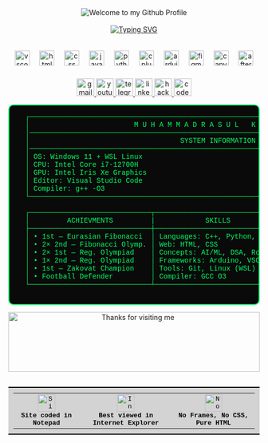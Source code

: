 <!-- "Hero" Header -->
<div align="center">
  <img src="https://github.com/BrunnerLivio/brunnerlivio/blob/master/images/welcome.png?raw=true" style="max-width: 100%;" alt="Welcome to my Github Profile" />
  <br />
  <br />
    <div align="center" padding="0 0 0 200">
        <a href="https://git.io/typing-svg"><img src="https://readme-typing-svg.demolab.com?font=Fira+Code&pause=1000&width=435&lines=Muhammadrasul+FerPS+'26" alt="Typing SVG" /></a>
    </div>
  <br />
  <br />
</div>

<div align="center">
  <div align="center">
    <img src="https://cdn.jsdelivr.net/gh/devicons/devicon/icons/vscode/vscode-original.svg" height="30" alt="vscode logo"  />
    <img width="12" />
    <img src="https://cdn.jsdelivr.net/gh/devicons/devicon/icons/html5/html5-original.svg" height="30" alt="html5 logo"  />
    <img width="12" />
    <img src="https://cdn.jsdelivr.net/gh/devicons/devicon/icons/css3/css3-original.svg" height="30" alt="css logo"  />
    <img width="12" />
    <img src="https://cdn.jsdelivr.net/gh/devicons/devicon/icons/javascript/javascript-original.svg" height="30" alt="javascript logo"  />
    <img width="12" />
    <img src="https://cdn.jsdelivr.net/gh/devicons/devicon/icons/python/python-original.svg" height="30" alt="python logo"  />
    <img width="12" />
    <img src="https://cdn.jsdelivr.net/gh/devicons/devicon/icons/cplusplus/cplusplus-original.svg" height="30" alt="cplusplus logo"  />
    <img width="12" />
    <img src="https://cdn.jsdelivr.net/gh/devicons/devicon/icons/arduino/arduino-original.svg" height="30" alt="arduino logo"  />
    <img width="12" />
    <img src="https://cdn.jsdelivr.net/gh/devicons/devicon/icons/figma/figma-original.svg" height="30" alt="figma logo"  />
    <img width="12" />
    <img src="https://cdn.jsdelivr.net/gh/devicons/devicon/icons/canva/canva-original.svg" height="30" alt="canva logo"  />
    <img width="12" />
    <img src="https://cdn.jsdelivr.net/gh/devicons/devicon/icons/aftereffects/aftereffects-original.svg" height="30" alt="aftereffects logo"  />
  </div>
  
  ###
  
  <div align="center">
    <a href="mailto:muhammadrasul0723ferps@gmail.com" target="_blank">
      <img src="https://img.shields.io/static/v1?message=Gmail&logo=gmail&label=&color=D14836&logoColor=white&labelColor=&style=for-the-badge" height="35" alt="gmail logo"  />
    </a>
    <a href="https://www.youtube.com/@heyfootballshorts" target="_blank">
      <img src="https://img.shields.io/static/v1?message=Youtube&logo=youtube&label=&color=FF0000&logoColor=white&labelColor=&style=for-the-badge" height="35" alt="youtube logo"  />
    </a>
    <a href="https://t.me/kari_move" target="_blank">
      <img src="https://img.shields.io/static/v1?message=Telegram&logo=telegram&label=&color=2CA5E0&logoColor=white&labelColor=&style=for-the-badge" height="35" alt="telegram logo"  />
    </a>
    <a href="https://linkedin.com/karimov" target="_blank">
      <img src="https://img.shields.io/static/v1?message=LinkedIn&logo=linkedin&label=&color=0077B5&logoColor=white&labelColor=&style=for-the-badge" height="35" alt="linkedin logo"  />
    </a>
    <a href="https://codeforces.com/profile/karimov" target="_blank">
      <img src="https://img.shields.io/static/v1?message=HackerRank&logo=hackerrank&label=&color=2EC866&logoColor=white&labelColor=&style=for-the-badge" height="35" alt="hackerrank logo"  />
    </a>
    <a href="https://codepen.io/anonzero" target="_blank">
      <img src="https://img.shields.io/static/v1?message=Codepen&logo=codepen&label=&color=000000&logoColor=white&labelColor=&style=for-the-badge" height="35" alt="codepen logo"  />
    </a>
  </div>
  
  
  
  
  <pre style="font-family:'Courier New', monospace; background:#0a0a0a; color:#00ff66; padding:15px; border:2px solid #00ff66; border-radius:10px;">
  ┌────────────────────────────────────────────────────────────────────────────────────────────┐
  │                         M U H A M M A D R A S U L   K A R I M O V                          │
  │────────────────────────────────────────────────────────────────────────────────────────────│
  │                                    SYSTEM INFORMATION                                      │
  │────────────────────────────────────────────────────────────────────────────────────────────│
  │ OS: Windows 11 + WSL Linux                                                                 │
  │ CPU: Intel Core i7-12700H                                                                  │
  │ GPU: Intel Iris Xe Graphics                                                                │
  │ Editor: Visual Studio Code                                                                 │
  │ Compiler: g++ -O3                                                                          │
  └────────────────────────────────────────────────────────────────────────────────────────────┘
  
  ┌─────────────────────────────┬──────────────────────────────┬───────────────────────────────┐
  │         ACHIEVMENTS         |            SKILLS            |            PROJECTS           |
  ├─────────────────────────────┼──────────────────────────────┼───────────────────────────────|
  │ • 1st — Eurasian Fibonacci  │ Languages: C++, Python, JS   │ • RFID Money System (on card) │
  │ • 2× 2nd — Fibonacci Olymp. │ Web: HTML, CSS               │ • Arduino Smart Hardware      │
  │ • 2× 1st — Reg. Olympiad    │ Concepts: AI/ML, DSA, Robo.  │ • School Website (first one)  │
  │ • 1× 2nd — Reg. Olympiad    │ Frameworks: Arduino, VSCode  │ • Web Games (JS + Canvas)     │
  │ • 1st — Zakovat Champion    │ Tools: Git, Linux (WSL)      │ • Crypto & Memecoin Analyzer  │
  │ • Football Defender         │ Compiler: GCC O3             │ • Informatics Teaching Platf. │
  └─────────────────────────────┴──────────────────────────────┴───────────────────────────────┘
  </pre>
</div>




<div align="center">
  <img height="120" alt="Thanks for visiting me" width="100%" src="https://raw.githubusercontent.com/BrunnerLivio/brunnerlivio/master/images/marquee.svg" />
</div>

<br />
<!-- Retro Footer -->
<table align="center" cellspacing="10" style="background-color:#d3d3d3; border-top:2px solid #000; border-bottom:2px solid #000; font-family:'Courier New', monospace; font-size:13px; color:#000; padding:10px;">
  <tr align="center">
    <td>
      <img src="https://raw.githubusercontent.com/BrunnerLivio/brunnerlivio/master/images/notepad.gif" height="35" alt="Site created with Notepad" /><br>
      <b>Site coded in Notepad</b>
    </td>
    <td>
      <img src="https://raw.githubusercontent.com/BrunnerLivio/brunnerlivio/master/images/ie_logo.gif" height="35" alt="Internet Explorer" /><br>
      <b>Best viewed in Internet Explorer</b>
    </td>
    <td>
      <img src="https://raw.githubusercontent.com/BrunnerLivio/brunnerlivio/master/images/noframes.gif" height="35" alt="No Frames" /><br>
      <b>No Frames, No CSS, Pure HTML</b>
    </td>
  </tr>
</table>




